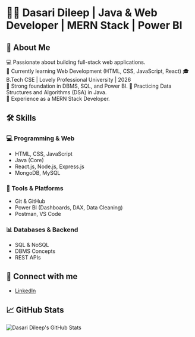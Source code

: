 # 👨‍💻 Dasari Dileep | Java & Web Developer | MERN Stack | Power BI


## 🚀 About Me

💻 Passionate about building full-stack web applications.  
🌱 Currently learning Web Development (HTML, CSS, JavaScript, React)
🎓 B.Tech CSE | Lovely Professional University | 2026  
🧠 Strong foundation in DBMS, SQL, and Power BI. 
📘 Practicing Data Structures and Algorithms (DSA) in Java.  
💼 Experience as a MERN Stack Developer. 


## 🛠️ Skills

### 💻 Programming & Web
- HTML, CSS, JavaScript
- Java (Core)
- React.js, Node.js, Express.js
- MongoDB, MySQL

### 🧩 Tools & Platforms
- Git & GitHub
- Power BI (Dashboards, DAX, Data Cleaning)
- Postman, VS Code

### 📊 Databases & Backend
- SQL & NoSQL
- DBMS Concepts
- REST APIs

## 🔗 Connect with me
- [LinkedIn](www.linkedin.com/in/dileepdasari3)

## 📈 GitHub Stats
![Dasari Dileep's GitHub Stats](https://github-readme-stats.vercel.app/api?username=Dasaridileep&show_icons=true&theme=tokyonight)
